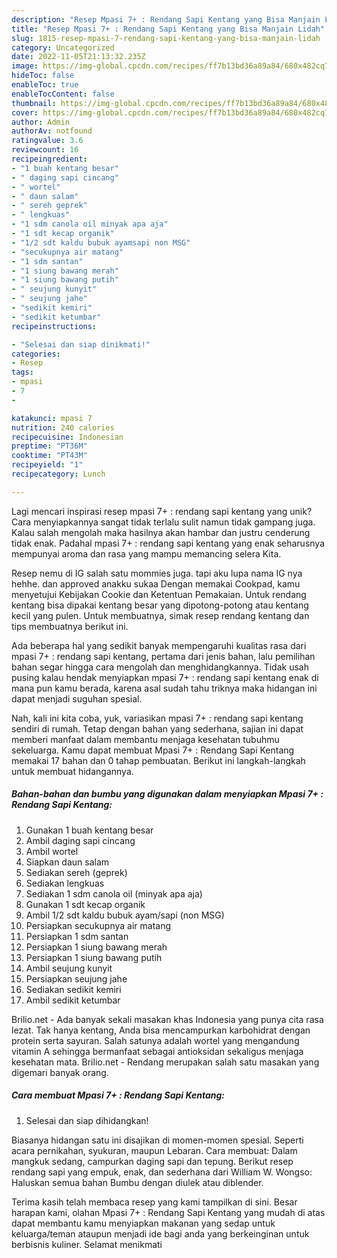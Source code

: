 ```yaml
---
description: "Resep Mpasi 7+ : Rendang Sapi Kentang yang Bisa Manjain Lidah"
title: "Resep Mpasi 7+ : Rendang Sapi Kentang yang Bisa Manjain Lidah"
slug: 1815-resep-mpasi-7-rendang-sapi-kentang-yang-bisa-manjain-lidah
category: Uncategorized
date: 2022-11-05T21:13:32.235Z
image: https://img-global.cpcdn.com/recipes/ff7b13bd36a89a84/680x482cq70/mpasi-7-rendang-sapi-kentang-foto-resep-utama.jpg
hideToc: false
enableToc: true
enableTocContent: false
thumbnail: https://img-global.cpcdn.com/recipes/ff7b13bd36a89a84/680x482cq70/mpasi-7-rendang-sapi-kentang-foto-resep-utama.jpg
cover: https://img-global.cpcdn.com/recipes/ff7b13bd36a89a84/680x482cq70/mpasi-7-rendang-sapi-kentang-foto-resep-utama.jpg
author: Admin
authorAv: notfound
ratingvalue: 3.6
reviewcount: 16
recipeingredient:
- "1 buah kentang besar"
- " daging sapi cincang"
- " wortel"
- " daun salam"
- " sereh geprek"
- " lengkuas"
- "1 sdm canola oil minyak apa aja"
- "1 sdt kecap organik"
- "1/2 sdt kaldu bubuk ayamsapi non MSG"
- "secukupnya air matang"
- "1 sdm santan"
- "1 siung bawang merah"
- "1 siung bawang putih"
- " seujung kunyit"
- " seujung jahe"
- "sedikit kemiri"
- "sedikit ketumbar"
recipeinstructions:

- "Selesai dan siap dinikmati!"
categories:
- Resep
tags:
- mpasi
- 7
- 

katakunci: mpasi 7  
nutrition: 240 calories
recipecuisine: Indonesian
preptime: "PT36M"
cooktime: "PT43M"
recipeyield: "1"
recipecategory: Lunch

---
```





Lagi mencari inspirasi resep mpasi 7+ : rendang sapi kentang yang unik? Cara menyiapkannya sangat tidak terlalu sulit namun tidak gampang juga. Kalau salah mengolah maka hasilnya akan hambar dan justru cenderung tidak enak. Padahal mpasi 7+ : rendang sapi kentang yang enak seharusnya mempunyai aroma dan rasa yang mampu memancing selera Kita.





Resep nemu di IG salah satu mommies juga. tapi aku lupa nama IG nya hehhe. dan approved anakku sukaa Dengan memakai Cookpad, kamu menyetujui Kebijakan Cookie dan Ketentuan Pemakaian. Untuk rendang kentang bisa dipakai kentang besar yang dipotong-potong atau kentang kecil yang pulen. Untuk membuatnya, simak resep rendang kentang dan tips membuatnya berikut ini.

Ada beberapa hal yang sedikit banyak mempengaruhi kualitas rasa dari mpasi 7+ : rendang sapi kentang, pertama dari jenis bahan, lalu pemilihan bahan segar hingga cara mengolah dan menghidangkannya. Tidak usah pusing kalau hendak menyiapkan mpasi 7+ : rendang sapi kentang enak di mana pun kamu berada, karena asal sudah tahu triknya maka hidangan ini dapat menjadi suguhan spesial.






Nah, kali ini kita coba, yuk, variasikan mpasi 7+ : rendang sapi kentang sendiri di rumah. Tetap dengan bahan yang sederhana, sajian ini dapat memberi manfaat dalam membantu menjaga kesehatan tubuhmu sekeluarga. Kamu dapat membuat Mpasi 7+ : Rendang Sapi Kentang memakai 17 bahan dan 0 tahap pembuatan. Berikut ini langkah-langkah untuk membuat hidangannya.

<!--inarticleads1-->

##### Bahan-bahan dan bumbu yang digunakan dalam menyiapkan Mpasi 7+ : Rendang Sapi Kentang:

1. Gunakan 1 buah kentang besar
1. Ambil  daging sapi cincang
1. Ambil  wortel
1. Siapkan  daun salam
1. Sediakan  sereh (geprek)
1. Sediakan  lengkuas
1. Sediakan 1 sdm canola oil (minyak apa aja)
1. Gunakan 1 sdt kecap organik
1. Ambil 1/2 sdt kaldu bubuk ayam/sapi (non MSG)
1. Persiapkan secukupnya air matang
1. Persiapkan 1 sdm santan
1. Persiapkan 1 siung bawang merah
1. Persiapkan 1 siung bawang putih
1. Ambil  seujung kunyit
1. Persiapkan  seujung jahe
1. Sediakan sedikit kemiri
1. Ambil sedikit ketumbar


Brilio.net - Ada banyak sekali masakan khas Indonesia yang punya cita rasa lezat. Tak hanya kentang, Anda bisa mencampurkan karbohidrat dengan protein serta sayuran. Salah satunya adalah wortel yang mengandung vitamin A sehingga bermanfaat sebagai antioksidan sekaligus menjaga kesehatan mata. Brilio.net - Rendang merupakan salah satu masakan yang digemari banyak orang. 

<!--inarticleads2-->

##### Cara membuat Mpasi 7+ : Rendang Sapi Kentang:


1. Selesai dan siap dihidangkan!

Biasanya hidangan satu ini disajikan di momen-momen spesial. Seperti acara pernikahan, syukuran, maupun Lebaran. Cara membuat: Dalam mangkuk sedang, campurkan daging sapi dan tepung. Berikut resep rendang sapi yang empuk, enak, dan sederhana dari William W. Wongso: Haluskan semua bahan Bumbu dengan diulek atau diblender. 

Terima kasih telah membaca resep yang kami tampilkan di sini. Besar harapan kami, olahan Mpasi 7+ : Rendang Sapi Kentang yang mudah di atas dapat membantu kamu menyiapkan makanan yang sedap untuk keluarga/teman ataupun menjadi ide bagi anda yang berkeinginan untuk berbisnis kuliner. Selamat menikmati
